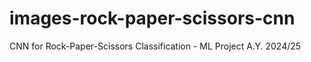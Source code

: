 # images-rock-paper-scissors-cnn
CNN for Rock-Paper-Scissors Classification - ML Project A.Y. 2024/25
